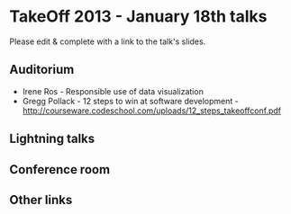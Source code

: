 # TakeOff 2013 - January 18th talks

Please edit & complete with a link to the talk's slides.

## Auditorium

- Irene Ros - Responsible use of data visualization
- Gregg Pollack - 12 steps to win at software development - http://courseware.codeschool.com/uploads/12_steps_takeoffconf.pdf

## Lightning talks


## Conference room

## Other links
